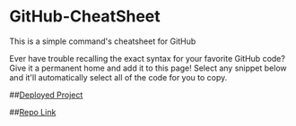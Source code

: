 # GitHub-CheatSheet

This is a simple command's cheatsheet for GitHub

  
  Ever have trouble recalling the exact syntax for your favorite GitHub code? Give it a permanent home and add it to
      this page! Select any snippet below and it'll automatically select all of the code for you to copy.




##[Deployed Project](https://danlo-byte.github.io/GitHub-CheatSheet/)


##[Repo Link](https://github.com/DanLo-byte/GitHub-CheatSheet/)
